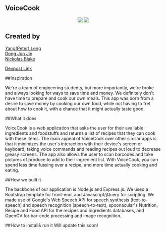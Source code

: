 ## VoiceCook


<div style="text-align:center">
<img src="http://challengepost-s3-challengepost.netdna-ssl.com/photos/production/software_photos/000/369/159/datas/gallery.jpg" />
<img src="http://challengepost-s3-challengepost.netdna-ssl.com/photos/production/software_photos/000/369/160/datas/gallery.jpg" />
</div>

## Created by

<a href="https://github.com/peterl328">Yang(Peter) Leng</a></br>
<a href="https://github.com/DongJunJin">Dong Jun Jin</a></br>
<a href="https://github.com/nsblake">Nickolas Blake</a></br>

<a href="http://devpost.com/software/voice-cook">Devpost Link</a></br>


##Inspiration

We're a team of engineering students, but more importantly, we're broke and always looking for ways to save time and money. We definitely don't have time to prepare and cook our own meals. This app was born from a desire to save money by cooking our own food, while not having to fret about how to cook it, with a chance that it might actually taste good.

##What it does

VoiceCook is a web application that asks the user for their available ingredients and foodstuffs and returns a list of recipes that they can cook with these items. The main appeal of VoiceCook over other similar apps is that it minimizes the user's interaction with their device's screen or keyboard, taking voice commands and reading recipes out loud to decrease greasy screens. The app also allows the user to scan barcodes and take pictures of produce to add to their ingredient list. With VoiceCook, you can spend less time fussing over a recipe, and more time actually cooking and eating.

##How we built it

The backbone of our application is Node.js and Express.js. We used a Bootstrap template for front-end, and Javascript/jQuery for scripting. We made use of Google's Web Speech API for speech synthesis (text-to-speech) and speech recognition (speech-to-text), spoonacular's Nutrition, Recipe and Food API for the recipes and ingredients databases, and OpenCV for bar-code processing and image recognition.

##How to install& run it 
Will update this soon!



